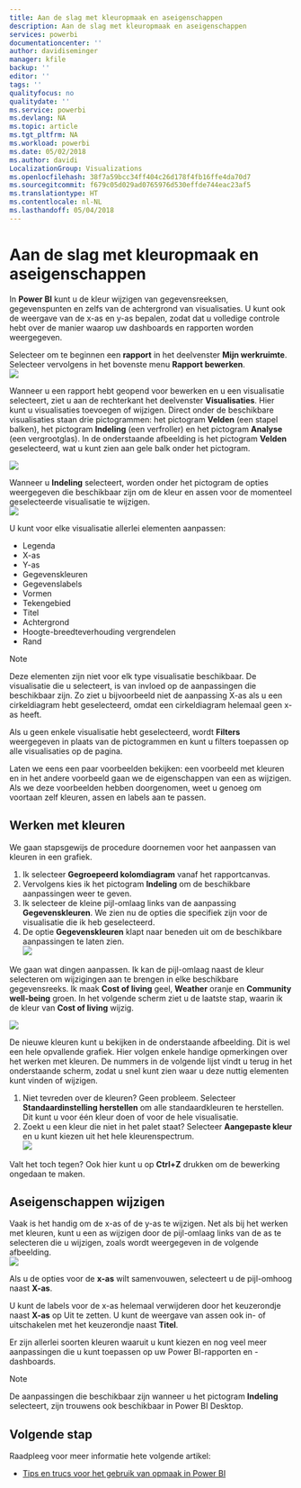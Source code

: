 ```yaml
---
title: Aan de slag met kleuropmaak en aseigenschappen
description: Aan de slag met kleuropmaak en aseigenschappen
services: powerbi
documentationcenter: ''
author: davidiseminger
manager: kfile
backup: ''
editor: ''
tags: ''
qualityfocus: no
qualitydate: ''
ms.service: powerbi
ms.devlang: NA
ms.topic: article
ms.tgt_pltfrm: NA
ms.workload: powerbi
ms.date: 05/02/2018
ms.author: davidi
LocalizationGroup: Visualizations
ms.openlocfilehash: 38f7a59bcc34ff404c26d178f4fb16ffe4da70d7
ms.sourcegitcommit: f679c05d029ad0765976d530effde744eac23af5
ms.translationtype: HT
ms.contentlocale: nl-NL
ms.lasthandoff: 05/04/2018
---
```

# <a name="getting-started-with-color-formatting-and-axis-properties"></a>Aan de slag met kleuropmaak en aseigenschappen
In **Power BI** kunt u de kleur wijzigen van gegevensreeksen, gegevenspunten en zelfs van de achtergrond van visualisaties. U kunt ook de weergave van de x-as en y-as bepalen, zodat dat u volledige controle hebt over de manier waarop uw dashboards en rapporten worden weergegeven.

Selecteer om te beginnen een **rapport** in het deelvenster **Mijn werkruimte**. Selecteer vervolgens in het bovenste menu **Rapport bewerken**.  
![](media/service-getting-started-with-color-formatting-and-axis-properties/gettingstartedcolor_1a.png)

Wanneer u een rapport hebt geopend voor bewerken en u een visualisatie selecteert, ziet u aan de rechterkant het deelvenster **Visualisaties**. Hier kunt u visualisaties toevoegen of wijzigen. Direct onder de beschikbare visualisaties staan drie pictogrammen: het pictogram **Velden** (een stapel balken), het pictogram **Indeling** (een verfroller) en het pictogram **Analyse** (een vergrootglas). In de onderstaande afbeelding is het pictogram **Velden** geselecteerd, wat u kunt zien aan gele balk onder het pictogram.

![](media/service-getting-started-with-color-formatting-and-axis-properties/gettingstartedcolor_2a.png)

Wanneer u **Indeling** selecteert, worden onder het pictogram de opties weergegeven die beschikbaar zijn om de kleur en assen voor de momenteel geselecteerde visualisatie te wijzigen.  
![](media/service-getting-started-with-color-formatting-and-axis-properties/gettingstartedcolor_3a.png)

U kunt voor elke visualisatie allerlei elementen aanpassen:

* Legenda
* X-as
* Y-as
* Gegevenskleuren
* Gegevenslabels
* Vormen
* Tekengebied
* Titel
* Achtergrond
* Hoogte-breedteverhouding vergrendelen
* Rand

> [!NOTE]
>  
> Deze elementen zijn niet voor elk type visualisatie beschikbaar. De visualisatie die u selecteert, is van invloed op de aanpassingen die beschikbaar zijn. Zo ziet u bijvoorbeeld niet de aanpassing X-as als u een cirkeldiagram hebt geselecteerd, omdat een cirkeldiagram helemaal geen x-as heeft.
> 
> 

Als u geen enkele visualisatie hebt geselecteerd, wordt **Filters** weergegeven in plaats van de pictogrammen en kunt u filters toepassen op alle visualisaties op de pagina.

Laten we eens een paar voorbeelden bekijken: een voorbeeld met kleuren en in het andere voorbeeld gaan we de eigenschappen van een as wijzigen. Als we deze voorbeelden hebben doorgenomen, weet u genoeg om voortaan zelf kleuren, assen en labels aan te passen.

## <a name="working-with-colors"></a>Werken met kleuren
We gaan stapsgewijs de procedure doornemen voor het aanpassen van kleuren in een grafiek.

1. Ik selecteer **Gegroepeerd kolomdiagram** vanaf het rapportcanvas.
2. Vervolgens kies ik het pictogram **Indeling** om de beschikbare aanpassingen weer te geven.
3. Ik selecteer de kleine pijl-omlaag links van de aanpassing **Gegevenskleuren**. We zien nu de opties die specifiek zijn voor de visualisatie die ik heb geselecteerd.
4. De optie **Gegevenskleuren** klapt naar beneden uit om de beschikbare aanpassingen te laten zien.  
   ![](media/service-getting-started-with-color-formatting-and-axis-properties/gettingstartedcolor_4a.png)

We gaan wat dingen aanpassen. Ik kan de pijl-omlaag naast de kleur selecteren om wijzigingen aan te brengen in elke beschikbare gegevensreeks. Ik maak **Cost of living** geel, **Weather** oranje en **Community well-being** groen. In het volgende scherm ziet u de laatste stap, waarin ik de kleur van **Cost of living** wijzig.  

![](media/service-getting-started-with-color-formatting-and-axis-properties/gettingstartedcolor_5a.png)

De nieuwe kleuren kunt u bekijken in de onderstaande afbeelding. Dit is wel een hele opvallende grafiek. Hier volgen enkele handige opmerkingen over het werken met kleuren. De nummers in de volgende lijst vindt u terug in het onderstaande scherm, zodat u snel kunt zien waar u deze nuttig elementen kunt vinden of wijzigen.

1. Niet tevreden over de kleuren? Geen probleem. Selecteer **Standaardinstelling herstellen** om alle standaardkleuren te herstellen. Dit kunt u voor één kleur doen of voor de hele visualisatie.
2. Zoekt u een kleur die niet in het palet staat? Selecteer **Aangepaste kleur** en u kunt kiezen uit het hele kleurenspectrum.  
   ![](media/service-getting-started-with-color-formatting-and-axis-properties/gettingstartedcolor_6a.png)

Valt het toch tegen? Ook hier kunt u op **Ctrl+Z** drukken om de bewerking ongedaan te maken.

## <a name="changing-axis-properties"></a>Aseigenschappen wijzigen
Vaak is het handig om de x-as of de y-as te wijzigen. Net als bij het werken met kleuren, kunt u een as wijzigen door de pijl-omlaag links van de as te selecteren die u wijzigen, zoals wordt weergegeven in de volgende afbeelding.  
![](media/service-getting-started-with-color-formatting-and-axis-properties/gettingstartedcolor_7a.png)

Als u de opties voor de **x-as** wilt samenvouwen, selecteert u de pijl-omhoog naast **X-as**.

U kunt de labels voor de x-as helemaal verwijderen door het keuzerondje naast **X-as** op Uit te zetten. U kunt de weergave van assen ook in- of uitschakelen met het keuzerondje naast **Titel**.  

Er zijn allerlei soorten kleuren waaruit u kunt kiezen en nog veel meer aanpassingen die u kunt toepassen op uw Power BI-rapporten en -dashboards.

> [!NOTE]
>  
> De aanpassingen die beschikbaar zijn wanneer u het pictogram **Indeling** selecteert, zijn trouwens ook beschikbaar in Power BI Desktop.
> 
> 

## <a name="next-step"></a>Volgende stap
Raadpleeg voor meer informatie hete volgende artikel:  

* [Tips en trucs voor het gebruik van opmaak in Power BI](service-tips-and-tricks-for-color-formatting.md)  

